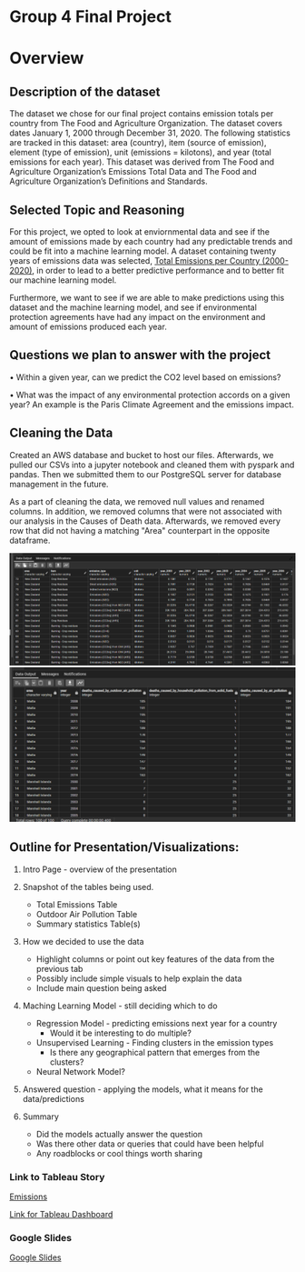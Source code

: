 # Group 4 Final Project
    
# Overview 

## Description of the dataset
The dataset we chose for our final project contains emission totals per country from The Food and Agriculture Organization. The dataset covers dates January 1, 2000 through December 31, 2020.  The following statistics are tracked in this dataset: area (country), item (source of emission), element (type of emission), unit (emissions = kilotons), and year (total emissions for each year). This dataset was derived from The Food and Agriculture Organization’s Emissions Total Data and The Food and Agriculture Organization’s Definitions and Standards. 

## Selected Topic and Reasoning

For this project, we opted to look at enviornmental data and see if the amount of emissions made by each country had any predictable trends and could be fit into a machine learning model. A dataset containing twenty years of emissions data was selected, [Total Emissions per Country (2000-2020)](https://www.kaggle.com/datasets/justin2028/total-emissions-per-country-2000-2020 "Kaggle Dataset"), in order to lead to a better predictive performance and to better fit our machine learning model. 

Furthermore, we want to see if we are able to make predictions using this dataset and the machine learning model, and see if environmental protection agreements have had any impact on the environment and amount of emissions produced each year. 

## Questions we plan to answer with the project
•	Within a given year, can we predict the CO2 level based on emissions? 

•	What was the impact of any environmental protection accords on a given year? An example is the Paris Climate Agreement and the emissions impact. 

## Cleaning the Data
Created an AWS database and bucket to host our files. Afterwards, we pulled our CSVs into a jupyter notebook and cleaned them with pyspark and pandas. Then we submitted them to our PostgreSQL server for database management in the future. 

As a part of cleaning the data, we removed null values and renamed columns. In addition, we removed columns that were not associated with our analysis in the Causes of Death data. Afterwards, we removed every row that did not having a matching "Area" counterpart in the opposite dataframe. 

![total_emissions](img/total_emissions.png) ![death_df](img/death_df.png)
## Outline for Presentation/Visualizations:

1) Intro Page - overview of the presentation

2) Snapshot of the tables being used.
    - Total Emissions Table
    - Outdoor Air Pollution Table
    - Summary statistics Table(s)

3) How we decided to use the data
    - Highlight columns or point out key features of the data from the previous tab
    - Possibly include simple visuals to help explain the data
    - Include main question being asked

4) Maching Learning Model - still deciding which to do
    - Regression Model - predicting emissions next year for a country
        - Would it be interesting to do multiple?
    - Unsupervised Learning - Finding clusters in the emission types
        - Is there any geographical pattern that emerges from the clusters? 
    - Neural Network Model? 

5) Answered question - applying the models, what it means for the data/predictions

6) Summary
    - Did the models actually answer the question
    - Was there other data or queries that could have been helpful
    - Any roadblocks or cool things worth sharing
    
### Link to Tableau Story

[Emissions](https://public.tableau.com/views/Emissions_16792565110550/Story1?:language=en-US&publish=yes&:display_count=n&:origin=viz_share_link "Tableau Story")

[Link for Tableau Dashboard](https://public.tableau.com/app/profile/elizabeth.cadorette/viz/Group_4_FinalProject/Sheet1?publish=yes "Tableau Story")

### Google Slides

[Google Slides](https://docs.google.com/presentation/d/17nsmgnkjf4xi-R-cXexJHX-mQI7eQgDptAdhs7Cl7a0/edit?usp=sharing "Presentation")

